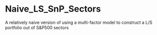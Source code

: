 # Naive_LS_SnP_Sectors
A relatively naive version of using a multi-factor model to construct a L/S portfolio out of S&amp;P500 sectors
